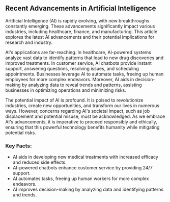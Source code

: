 ## Recent Advancements in Artificial Intelligence

Artificial Intelligence (AI) is rapidly evolving, with new breakthroughs constantly emerging. These advancements significantly impact various industries, including healthcare, finance, and manufacturing. This article explores the latest AI advancements and their potential implications for research and industry.

AI's applications are far-reaching. In healthcare, AI-powered systems analyze vast data to identify patterns that lead to new drug discoveries and improved treatments. In customer service, AI chatbots provide instant support, answering questions, resolving issues, and scheduling appointments. Businesses leverage AI to automate tasks, freeing up human employees for more complex endeavors. Moreover, AI aids in decision-making by analyzing data to reveal trends and patterns, assisting businesses in optimizing operations and minimizing risks.

The potential impact of AI is profound. It is poised to revolutionize industries, create new opportunities, and transform our lives in numerous ways. However, concerns regarding AI's societal impact, such as job displacement and potential misuse, must be acknowledged. As we embrace AI's advancements, it is imperative to proceed responsibly and ethically, ensuring that this powerful technology benefits humanity while mitigating potential risks.

### Key Facts:

- AI aids in developing new medical treatments with increased efficacy and reduced side effects.
- AI-powered chatbots enhance customer service by providing 24/7 support.
- AI automates tasks, freeing up human workers for more complex endeavors.
- AI improves decision-making by analyzing data and identifying patterns and trends.



